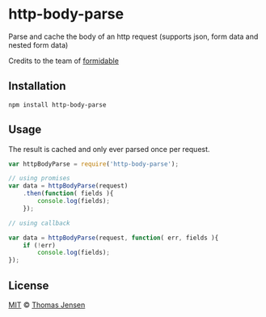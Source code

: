 # http-body-parse

Parse and cache the body of an http request (supports json, form data and nested form data)

Credits to the team of [formidable](https://github.com/felixge/node-formidable)

## Installation

```shell
npm install http-body-parse
```

## Usage

The result is cached and only ever parsed once per request.

```js
var httpBodyParse = require('http-body-parse');

// using promises
var data = httpBodyParse(request)
	.then(function( fields ){
		console.log(fields);
	});

// using callback

var data = httpBodyParse(request, function( err, fields ){
	if (!err)
		console.log(fields);
});
```

## License

[MIT](http://opensource.org/licenses/MIT) © [Thomas Jensen](http://tjconcept.dk)
